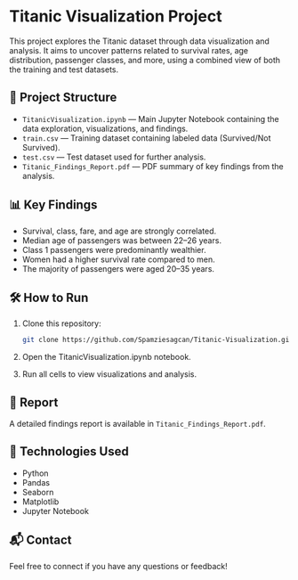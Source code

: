 # Titanic Visualization Project

This project explores the Titanic dataset through data visualization and analysis. It aims to uncover patterns related to survival rates, age distribution, passenger classes, and more, using a combined view of both the training and test datasets.

## 📂 Project Structure

- `TitanicVisualization.ipynb` — Main Jupyter Notebook containing the data exploration, visualizations, and findings.
- `train.csv` — Training dataset containing labeled data (Survived/Not Survived).
- `test.csv` — Test dataset used for further analysis.
- `Titanic_Findings_Report.pdf` — PDF summary of key findings from the analysis.

## 📊 Key Findings

- Survival, class, fare, and age are strongly correlated.
- Median age of passengers was between 22–26 years.
- Class 1 passengers were predominantly wealthier.
- Women had a higher survival rate compared to men.
- The majority of passengers were aged 20–35 years.

## 🛠️ How to Run

1. Clone this repository:
   ```bash
   git clone https://github.com/Spamziesagcan/Titanic-Visualization.git

2. Open the TitanicVisualization.ipynb notebook.

3. Run all cells to view visualizations and analysis.

## 📑 Report

A detailed findings report is available in `Titanic_Findings_Report.pdf`.

## 🧩 Technologies Used

- Python
- Pandas
- Seaborn
- Matplotlib
- Jupyter Notebook

## 📬 Contact

Feel free to connect if you have any questions or feedback!
